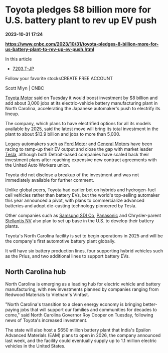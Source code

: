 # Toyota pledges $8 billion more for U.S. battery plant to rev up EV push

**2023-10-31 17:24**

**https://www.cnbc.com/2023/10/31/toyota-pledges-8-billion-more-for-us-battery-plant-to-rev-up-ev-push.html**

In this article

*   [7203.T-JP](https://www.cnbc.com/quotes/7203.T-JP)

Follow your favorite stocksCREATE FREE ACCOUNT

Scott Mlyn | CNBC

[Toyota Motor](https://www.cnbc.com/quotes/TM/) said on Tuesday it would boost investment by $8 billion and add about 3,000 jobs at its electric-vehicle battery manufacturing plant in North Carolina, accelerating the Japanese automaker's push to electrify its lineup.

The company, which plans to have electrified options for all its models available by 2025, said the latest move will bring its total investment in the plant to about $13.9 billion and jobs to more than 5,000.

Legacy automakers such as [Ford Motor](https://www.cnbc.com/quotes/F/) and [General Motors](https://www.cnbc.com/quotes/GM/) have been racing to ramp-up their EV output and close the gap with market leader [Tesla](https://www.cnbc.com/quotes/TSLA/), although both Detroit-based companies have scaled back their investment plans after reaching expensive new contract agreements with the United Auto Workers union.

Toyota did not disclose a breakup of the investment and was not immediately available for further comment.

Unlike global peers, Toyota had earlier bet on hybrids and hydrogen-fuel cell vehicles rather than battery EVs, but the world's top-selling automaker this year announced a pivot, with plans to commercialize advanced batteries and adopt die-casting technology pioneered by Tesla.

Other companies such as [Samsung SDI Co](https://www.cnbc.com/quotes/.FKRX300/), [Panasonic](https://www.cnbc.com/quotes/PCRFF/) and Chrysler-parent [Stellantis NV](https://www.cnbc.com/quotes/STLA/) also plan to set up base in the U.S. to develop their battery plants.

Toyota's North Carolina facility is set to begin operations in 2025 and will be the company's first automotive battery plant globally.

It will have six battery production lines, four supporting hybrid vehicles such as the Prius, and two additional lines to support battery EVs.

North Carolina hub
------------------

North Carolina is emerging as a leading hub for electric vehicle and battery manufacturing, with new investments planned by companies ranging from Redwood Materials to Vietnam's Vinfast.

"North Carolina's transition to a clean energy economy is bringing better-paying jobs that will support our families and communities for decades to come," said North Carolina Governor Roy Cooper on Tuesday, following news of Toyota's increased investment.

The state will also host a $650 million battery plant that India's Epsilon Advanced Materials (EAM) plans to open in 2026, the company announced last week, and the facility could eventually supply up to 1.1 million electric vehicles in the United States.